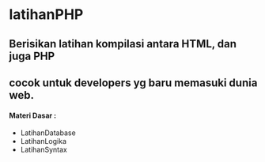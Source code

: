 
# latihanPHP

## Berisikan latihan kompilasi antara HTML, dan juga PHP
## cocok untuk developers yg baru memasuki dunia web.

#### Materi Dasar :
- LatihanDatabase
- LatihanLogika
- LatihanSyntax
